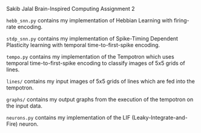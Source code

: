Sakib Jalal
Brain-Inspired Computing
Assignment 2

`hebb_snn.py` contains my implementation
of Hebbian Learning with firing-rate encoding.

`stdp_snn.py` contains my implementation
of Spike-Timing Dependent Plasticity learning
with temporal time-to-first-spike encoding.

`tempo.py` contains my implementation of the
Tempotron which uses temporal time-to-first-spike
encoding to classify images of 5x5 grids of lines.

`lines/` contains my input images of 5x5 grids
of lines which are fed into the tempotron.

`graphs/` contains my output graphs from the
execution of the tempotron on the input data.

`neurons.py` contains my implementation of
the LIF (Leaky-Integrate-and-Fire) neuron.
